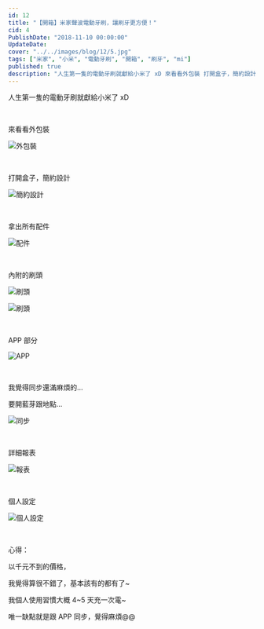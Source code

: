 ```yaml
---
id: 12
title: "【開箱】米家聲波電動牙刷，讓刷牙更方便！"
cid: 4
PublishDate: "2018-11-10 00:00:00"
UpdateDate:
cover: "../../images/blog/12/5.jpg"
tags: ["米家", "小米", "電動牙刷", "開箱", "刷牙", "mi"]
published: true
description: "人生第一隻的電動牙刷就獻給小米了 xD 來看看外包裝 打開盒子，簡約設計"
---
```


人生第一隻的電動牙刷就獻給小米了 xD

<br/>

來看看外包裝

![外包裝](../../images/blog/12/1.jpg)

<br/>

打開盒子，簡約設計

![簡約設計](../../images/blog/12/2.jpg)

<br/>

拿出所有配件

![配件](../../images/blog/12/3.jpg)

<br/>

內附的刷頭

![刷頭](../../images/blog/12/4.jpg)

![刷頭](../../images/blog/12/5.jpg)

<br/>

APP 部分

![APP](../../images/blog/12/6.jpg)

<br/>

我覺得同步還滿麻煩的…

要開藍芽跟地點…

![同步](../../images/blog/12/7.jpg)

<br/>

詳細報表

![報表](../../images/blog/12/8.jpg)

<br/>

個人設定

![個人設定](../../images/blog/12/9.jpg)

<br/>

心得：

以千元不到的價格，

我覺得算很不錯了，基本該有的都有了~

我個人使用習慣大概 4~5 天充一次電~

唯一缺點就是跟 APP 同步，覺得麻煩@@
